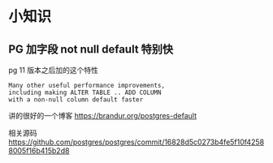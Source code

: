 # 小知识

## PG 加字段 not null default 特别快

pg 11 版本之后加的这个特性

```
Many other useful performance improvements, 
including making ALTER TABLE .. ADD COLUMN
with a non-null column default faster
```
讲的很好的一个博客
https://brandur.org/postgres-default

相关源码 
https://github.com/postgres/postgres/commit/16828d5c0273b4fe5f10f42588005f16b415b2d8



